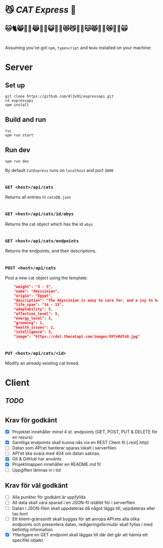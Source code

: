 # 😼 <i>CAT Express</i> 🚄

## 🐱🐈😸🐱‍👓😹🐱‍🐉😺🐱‍🏍😻😼🐱‍💻😽😾🐱‍🚀😿🐱‍👤🙀

<br>Assuming you've got `npm`, `typescript` and `Node` installed on your machine:</br>

# Server

## Set up

```
git clone https://github.com/4l3x91/expressapi.git
cd expressapi
npm install
```

## Build and run

```
tsc
npm run start
```

## Run dev

```
npm run dev
```

By default <i>`CatExpress`</i> runs on `localhost` and port `3000`

#

### `GET <host>/api/cats`

Returns all entries in `catsDB.json`

#

### `GET <host>/api/cats/id/abys`

Returns the cat object which has the id `abys`

#

### `GET <host>/api/cats/endpoints`

Returns the endpoints, and their descriptions.

#

### `POST <host>/api/cats`

Post a new cat object using the template:

```json
    "weight": "3 - 5",
    "name": "Abyssinian",
    "origin": "Egypt",
    "description": "The Abyssinian is easy to care for, and a joy to have in your home. They’re affectionate cats and love both people and other animals.",
    "life_span": "14 - 15",
    "adaptability": 5,
    "affection_level": 5,
    "energy_level": 5,
    "grooming": 1,
    "health_issues": 2,
    "intelligence": 5,
    "image": "https://cdn2.thecatapi.com/images/0XYvRd7oD.jpg"
```

#

### `PUT <host>/api/cats/<id>`

Modify an already existing cat breed.

#
# Client
## <i>TODO</i>

#

## Krav för godkänt

- [x] Projektet innehåller minst 4 st. endpoints (GET, POST, PUT & DELETE för en resurs)
- [x] Samtliga endpoints skall kunna nås via en REST Client fil (.rest|.http)
- [ ] Datan som API:et hanterar sparas lokalt i serverfilen
- [ ] API'et ska svara med 404 om datan saknas.
- [x] Git & GitHub har använts
- [x] Projektmappen innehåller en README.md fil
- [ ] Uppgiften lämnas in i tid

## Krav för väl godkänt

- [ ] Alla punkter för godkänt är uppfyllda
- [ ] All data skall vara sparad i en JSON-fil istället för i serverfilen
- [ ] Datan i JSON-filen skall uppdateras då något läggs till, uppdateras eller tas bort
- [ ] Ett klient-gränssnitt skall byggas för att anropa API:ets alla olika endpoints och presentera datan, redigeringsformulär skall fyllas i med befintlig information.
- [x] Ytterligare en GET endpoint skall läggas till där det går att hämta ett specifikt objekt
